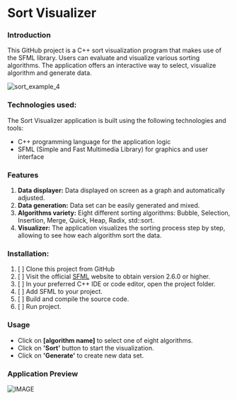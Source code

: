 # Sort Visualizer

### Introduction
This GitHub project is a C++ sort visualization program that makes use of the SFML library.
Users can evaluate and visualize various sorting algorithms.
The application offers an interactive way to select, visualize algorithm and generate data.

![sort_example_4](https://github.com/vitalii-soroka/Sort_Visualizer/assets/58570486/fe610df1-17b9-4d06-93c0-16019e88f3e8)

### Technologies used:

The Sort Visualizer application is built using the following technologies and tools:
- C++ programming language for the application logic
- SFML (Simple and Fast Multimedia Library) for graphics and user interface
  
### Features
1. **Data displayer:** Data displayed on screen as a graph and automatically adjusted.
2. **Data generation:** Data set can be easily generated and mixed.
3. **Algorithms variety:** Eight different sorting algorithms: Bubble, Selection, Insertion, Merge, Quick, Heap, Radix, std::sort.
4. **Visualizer:** The application visualizes the sorting process step by step, allowing to see how each algorithm sort the data.

### Installation:
1. [ ] Clone this project from GitHub
2. [ ] Visit the official [SFML](www.sfml-dev.org) website to obtain version 2.6.0 or higher.
3. [ ] In your preferred C++ IDE or code editor, open the project folder.
4. [ ] Add SFML to your project.
5. [ ] Build and compile the source code.
6. [ ] Run project.

### Usage
- Click on **[algorithm name]** to select one of eight algorithms.
- Click on **'Sort'** button to start the visualization.
- Click on **'Generate'** to create new data set.

### Application Preview
![IMAGE](https://github.com/vitalii-soroka/Sort_Visualizer/assets/58570486/790d5ef9-e6d2-418c-be5f-b57e5162265a)


